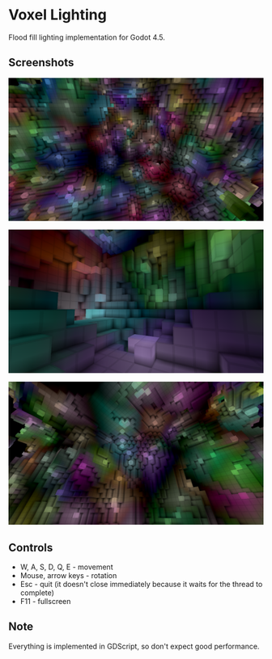 # Voxel Lighting

Flood fill lighting implementation for Godot 4.5.

## Screenshots

![1](screenshots/1.png)

![2](screenshots/2.png)

![3](screenshots/3.png)

## Controls

- W, A, S, D, Q, E - movement
- Mouse, arrow keys - rotation
- Esc - quit (it doesn't close immediately because it waits for the thread to
complete)
- F11 - fullscreen

## Note

Everything is implemented in GDScript, so don't expect good performance.